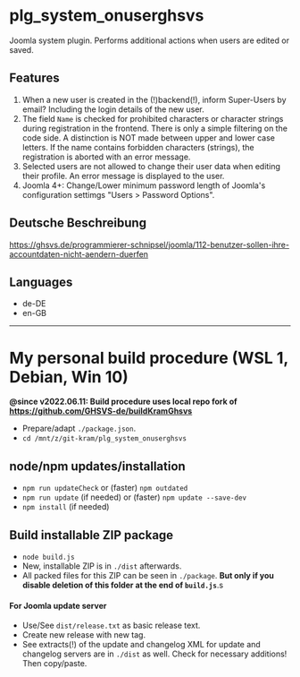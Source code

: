 # plg_system_onuserghsvs
Joomla system plugin. Performs additional actions when users are edited or saved.

## Features
1. When a new user is created in the (!)backend(!), inform Super-Users by email? Including the login details of the new user.
2. The field `Name` is checked for prohibited characters or character strings during registration in the frontend. There is only a simple filtering on the code side. A distinction is NOT made between upper and lower case letters. If the name contains forbidden characters (strings), the registration is aborted with an error message.
3. Selected users are not allowed to change their user data when editing their profile. An error message is displayed to the user.
4. Joomla 4+: Change/Lower minimum password length of Joomla's configuration settimgs "Users > Password Options".

## Deutsche Beschreibung
https://ghsvs.de/programmierer-schnipsel/joomla/112-benutzer-sollen-ihre-accountdaten-nicht-aendern-duerfen

## Languages
- de-DE
- en-GB

----------------------

# My personal build procedure (WSL 1, Debian, Win 10)

**@since v2022.06.11: Build procedure uses local repo fork of https://github.com/GHSVS-de/buildKramGhsvs**

- Prepare/adapt `./package.json`.
- `cd /mnt/z/git-kram/plg_system_onuserghsvs`

## node/npm updates/installation
- `npm run updateCheck` or (faster) `npm outdated`
- `npm run update` (if needed) or (faster) `npm update --save-dev`
- `npm install` (if needed)

## Build installable ZIP package
- `node build.js`
- New, installable ZIP is in `./dist` afterwards.
- All packed files for this ZIP can be seen in `./package`. **But only if you disable deletion of this folder at the end of `build.js`**.s

#### For Joomla update server
- Use/See `dist/release.txt` as basic release text.
- Create new release with new tag.
- See extracts(!) of the update and changelog XML for update and changelog servers are in `./dist` as well. Check for necessary additions! Then copy/paste.
